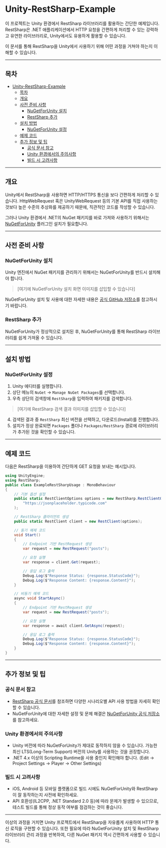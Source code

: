 # Unity-RestSharp-Example

이 프로젝트는 Unity 환경에서 RestSharp 라이브러리를 활용하는 간단한 예제입니다. RestSharp은 .NET 애플리케이션에서 HTTP 요청을 간편하게 처리할 수 있는 강력하고 유연한 라이브러리로, Unity에서도 유용하게 활용할 수 있습니다.

이 문서를 통해 RestSharp을 Unity에서 사용하기 위해 어떤 과정을 거쳐야 하는지 이해할 수 있습니다.

---

## 목차

- [Unity-RestSharp-Example](#unity-restsharp-example)
  - [목차](#목차)
  - [개요](#개요)
  - [사전 준비 사항](#사전-준비-사항)
    - [NuGetForUnity 설치](#nugetforunity-설치)
    - [RestSharp 추가](#restsharp-추가)
  - [설치 방법](#설치-방법)
    - [NuGetForUnity 설정](#nugetforunity-설정)
  - [예제 코드](#예제-코드)
  - [추가 정보 및 팁](#추가-정보-및-팁)
    - [공식 문서 참고](#공식-문서-참고)
    - [Unity 환경에서의 주의사항](#unity-환경에서의-주의사항)
    - [빌드 시 고려사항](#빌드-시-고려사항)

---

## 개요

Unity에서 RestSharp을 사용하면 HTTP/HTTPS 통신을 보다 간편하게 처리할 수 있습니다. HttpWebRequest 혹은 UnityWebRequest 등의 기본 API를 직접 사용하는 것보다 높은 수준의 추상화를 제공하기 때문에, 직관적인 코드를 작성할 수 있습니다.

그러나 Unity 환경에서 .NET의 NuGet 패키지를 바로 가져와 사용하기 위해서는 [NuGetForUnity](https://github.com/GlitchEnzo/NuGetForUnity) 플러그인 설치가 필요합니다.

---

## 사전 준비 사항

### NuGetForUnity 설치

Unity 엔진에서 NuGet 패키지를 관리하기 위해서는 NuGetForUnity를 반드시 설치해야 합니다.

> [여기에 NuGetForUnity 설치 화면 이미지를 삽입할 수 있습니다]

NuGetForUnity 설치 및 사용에 대한 자세한 내용은 [공식 GitHub 저장소](https://github.com/GlitchEnzo/NuGetForUnity)를 참고하시기 바랍니다.

### RestSharp 추가

NuGetForUnity가 정상적으로 설치된 후, NuGetForUnity를 통해 RestSharp 라이브러리를 쉽게 가져올 수 있습니다.

---

## 설치 방법

### NuGetForUnity 설정

1. Unity 에디터를 실행합니다.  
2. 상단 메뉴의 `NuGet` -> `Manage NuGet Packages`를 선택합니다.  
3. 우측 상단의 검색창에 `RestSharp`을 입력하여 패키지를 검색합니다.

> [여기에 RestSharp 검색 결과 이미지를 삽입할 수 있습니다]

4. 검색된 결과 중 `RestSharp` 최신 버전을 선택하고, 다운로드(Install)를 진행합니다.  
5. 설치가 정상 완료되면 `Packages` 폴더나 `Packages/RestSharp` 경로에 라이브러리가 추가된 것을 확인할 수 있습니다.

---

## 예제 코드

다음은 RestSharp을 이용하여 간단하게 GET 요청을 보내는 예시입니다.

```csharp
using UnityEngine;
using RestSharp;
public class ExampleRestSharpUsage : MonoBehaviour
{
    // 기본 옵션 설정
    public static RestClientOptions options = new RestSharp.RestClientOptions(
        "https://jsonplaceholder.typicode.com"
    );

    // RestSharp 클라이언트 생성
    public static RestClient client = new RestClient(options);

    // 동기 예제 코드
    void Start()
    {
        // Endpoint 기반 RestRequest 생성
        var request = new RestRequest("posts");

        // 요청 실행
        var response = client.Get(request);

        // 응답 로그 출력
        Debug.Log($"Response Status: {response.StatusCode}");
        Debug.Log($"Response Content: {response.Content}");
    }

    // 비동기 예제 코드
    async void StartAsync()
    {
        // Endpoint 기반 RestRequest 생성
        var request = new RestRequest("posts");

        // 요청 실행
        var response = await client.GetAsync(request);

        // 응답 로그 출력
        Debug.Log($"Response Status: {response.StatusCode}");
        Debug.Log($"Response Content: {response.Content}");
    }
}
```

---

## 추가 정보 및 팁

### 공식 문서 참고

- [RestSharp 공식 문서](https://restsharp.dev/)를 참조하면 다양한 시나리오별 API 사용 방법을 자세히 확인할 수 있습니다.  
- NuGetForUnity에 대한 자세한 설정 및 문제 해결은 [NuGetForUnity 공식 저장소](https://github.com/GlitchEnzo/NuGetForUnity)를 참고하세요.

### Unity 환경에서의 주의사항

- Unity 버전에 따라 NuGetForUnity가 제대로 동작하지 않을 수 있습니다. 가능한 최신 LTS(Long-Term Support) 버전의 Unity를 사용하는 것을 권장합니다.  
- .NET 4.x 이상의 Scripting Runtime을 사용 중인지 확인해야 합니다. (Edit -> Project Settings -> Player -> Other Settings)

### 빌드 시 고려사항

- iOS, Android 등 모바일 플랫폼으로 빌드 시에도 NuGetForUnity와 RestSharp이 잘 동작하는지 사전에 확인하세요.  
- API 호환성(IL2CPP, .NET Standard 2.0 등)에 따라 문제가 발생할 수 있으므로, 테스트 빌드를 통해 정상 동작 여부를 점검하는 것이 좋습니다.

---

이상의 과정을 거치면 Unity 프로젝트에서 RestSharp을 자유롭게 사용하여 HTTP 통신 로직을 구현할 수 있습니다. 또한 필요에 따라 NuGetForUnity 설치 및 RestSharp 라이브러리 관리 과정을 반복하여, 다른 NuGet 패키지 역시 간편하게 사용할 수 있습니다.

